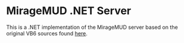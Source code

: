 ﻿# MirageMUD .NET Server

This is a .NET implementation of the MirageMUD server based on the original VB6 sources found [here](https://github.com/Xlithan/MirageMUD).